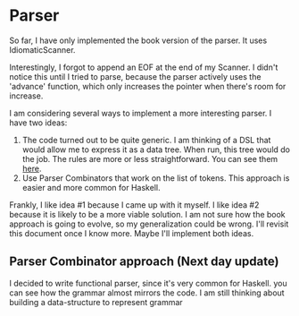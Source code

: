 # Parser

So far, I have only implemented the book version of the parser. It uses IdiomaticScanner.

Interestingly, I forgot to append an EOF at the end of my Scanner. I didn't notice this until I tried to parse, because the parser actively uses the 'advance' function, which only increases the pointer when there's room for increase.

I am considering several ways to implement a more interesting parser. I have two ideas:

1. The code turned out to be quite generic. I am thinking of a DSL that would allow me to express it as a data tree. When run, this tree would do the job. The rules are more or less straightforward. You can see them [here](https://craftinginterpreters.com/parsing-expressions.html#recursive-descent-parsing).
2. Use Parser Combinators that work on the list of tokens. This approach is easier and more common for Haskell.

Frankly, I like idea #1 because I came up with it myself. I like idea #2 because it is likely to be a more viable solution. I am not sure how the book approach is going to evolve, so my generalization could be wrong. I'll revisit this document once I know more. Maybe I'll implement both ideas.


## Parser Combinator approach (Next day update)

I decided to write functional parser, since it's very common for Haskell. you can see how the grammar almost mirrors the code. I am still thinking about building a data-structure to represent grammar